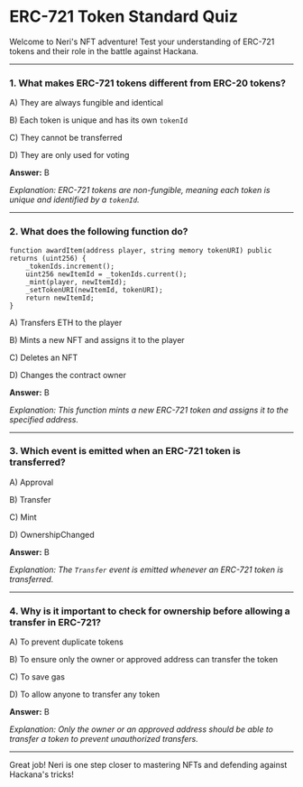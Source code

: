 # ERC-721 Token Standard Quiz

Welcome to Neri's NFT adventure! Test your understanding of ERC-721 tokens and their role in the battle against Hackana.

---

### 1. What makes ERC-721 tokens different from ERC-20 tokens?

A) They are always fungible and identical

B) Each token is unique and has its own `tokenId`

C) They cannot be transferred

D) They are only used for voting

**Answer:** B

_Explanation: ERC-721 tokens are non-fungible, meaning each token is unique and identified by a `tokenId`._

---

### 2. What does the following function do?

```solidity
function awardItem(address player, string memory tokenURI) public returns (uint256) {
    _tokenIds.increment();
    uint256 newItemId = _tokenIds.current();
    _mint(player, newItemId);
    _setTokenURI(newItemId, tokenURI);
    return newItemId;
}
```

A) Transfers ETH to the player

B) Mints a new NFT and assigns it to the player

C) Deletes an NFT

D) Changes the contract owner

**Answer:** B

_Explanation: This function mints a new ERC-721 token and assigns it to the specified address._

---

### 3. Which event is emitted when an ERC-721 token is transferred?

A) Approval

B) Transfer

C) Mint

D) OwnershipChanged

**Answer:** B

_Explanation: The `Transfer` event is emitted whenever an ERC-721 token is transferred._

---

### 4. Why is it important to check for ownership before allowing a transfer in ERC-721?

A) To prevent duplicate tokens

B) To ensure only the owner or approved address can transfer the token

C) To save gas

D) To allow anyone to transfer any token

**Answer:** B

_Explanation: Only the owner or an approved address should be able to transfer a token to prevent unauthorized transfers._

---

Great job! Neri is one step closer to mastering NFTs and defending against Hackana's tricks!
